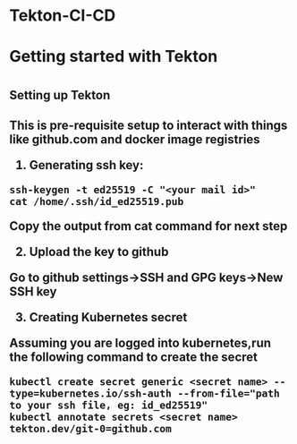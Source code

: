 # Tekton-CI-CD
<h1> Getting started with Tekton <h1>

<h2> Setting up Tekton <h2>
<p> This is pre-requisite setup to interact with things like github.com and docker image registries </p>

1. Generating ssh key:
```
ssh-keygen -t ed25519 -C "<your mail id>"
cat /home/.ssh/id_ed25519.pub
```
Copy the output from cat command for next step

2. Upload the key to github

Go to github settings->SSH and GPG keys->New SSH key

3. Creating Kubernetes secret
  
Assuming you are logged into kubernetes,run the following command to create the secret
```
kubectl create secret generic <secret name> --type=kubernetes.io/ssh-auth --from-file="path to your ssh file, eg: id_ed25519"
kubectl annotate secrets <secret name> tekton.dev/git-0=github.com
```
